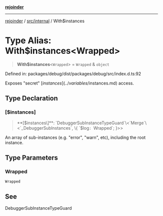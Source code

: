[**rejoinder**](../../../README.md)

***

[rejoinder](../../../README.md) / [src/internal](../README.md) / With$instances

# Type Alias: With$instances\<Wrapped\>

> **With$instances**\<`Wrapped`\> = `Wrapped` & `object`

Defined in: packages/debug/dist/packages/debug/src/index.d.ts:92

Exposes "secret" [$instances](../variables/$instances.md) access.

## Type Declaration

### \[$instances\]

> **\[$instances\]**: `DebuggerSubInstanceTypeGuard`\<`Merge`\<`_DebuggerSubInstances`, \{ `$log`: `Wrapped`; \}\>\>

An array of sub-instances (e.g. "error", "warn", etc), including the root
instance.

## Type Parameters

### Wrapped

`Wrapped`

## See

DebuggerSubInstanceTypeGuard
